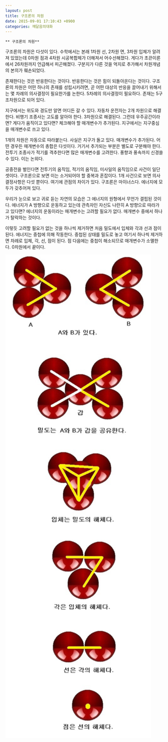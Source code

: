 ```yaml
---
layout: post
title: 구조론의 차원
date: 2015-09-01 17:10:43 +0900
categories: 깨달음의대화
---
```

 


    ** 구조론의 차원** 

  


구조론의 차원은 다섯이 있다. 수학에서는 본래 1차원 선, 2차원 면, 3차원 입체가 알려져 있었는데 0차원 점과 4차원 시공복합체가 더해져서 어수선해졌다. 게다가 초끈이론에서 26차원까지 언급해서 피곤해졌다. 구분지가 다른 것을 억지로 추가해서 차원개념의 본의가 훼손되었다. 

  


존재한다는 것은 반응한다는 것이다. 반응한다는 것은 힘이 되돌아온다는 것이다. 구조론의 차원은 어떤 하나의 존재를 성립시키려면, 곧 어떤 대상의 반응을 끌어내기 위해서는 몇 차례의 의사결정이 필요한가를 논한다. 5차례의 의사결정이 필요하다. 존재는 5구조차원으로 되어 있다. 

  


지구에서는 위도와 경도만 알면 어디든 갈 수 있다. 자동차 운전자는 2개 차원으로 해결한다. 비행기 조종사는 고도를 알아야 한다. 3차원으로 해결된다. 그런데 우주공간이라면? 게다가 움직이고 있다면? 체크해야 할 매개변수가 추가된다. 지구에서는 지구중심을 매개변수로 쓰고 있다. 

  


1개의 차원은 자동으로 따라붙는다. 사실은 지구가 돌고 있다. 매개변수가 추가된다. 어떤 경우든 매개변수의 총합은 다섯이다. 거기서 추가되는 부분은 별도로 구분해야 한다. 전투기 조종사가 적기를 격추한다면 많은 매개변수를 고려한다. 풍향과 풍속까지 신경쓸 수 있다. 이는 논외다. 

  


공중전을 벌인다면 전투기의 움직임, 적기의 움직임, 미사일의 움직임으로 사건이 일단 셋이다. 구조론으로 보면 이는 소거되어야 할 중복과 혼잡이다. 1개 사건으로 보면 의사결정사항은 다섯 뿐이다. 여기에 관점의 차이가 있다. 구조론은 마이너스다. 에너지에 모두가 갖추어져 있다. 

  


우리가 눈으로 보고 귀로 듣는 자연의 모습은 그 에너지의 원형에서 무언가 결핍된 것이다. 에너지가 A 방향으로 운동하고 있는데 관측자인 자신도 나란히 A 방향으로 따라가고 있다면? 에너지의 운동이라는 매개변수는 고려할 필요가 없다. 매개변수 중에서 하나가 탈락하는 것이다. 

  


이렇듯 고려할 필요가 없는 것을 하나씩 제거하면 처음 밀도에서 입체와 각과 선과 점이 된다. 에너지는 중첩에 의해 작동한다. 중첩된 상태를 밀도로 놓고 여기서 하나씩 제거하면 차례로 입체, 각, 선, 점이 된다. 점 다음에는 중첩이 해소되므로 매개변수가 소멸한다. 0차원에서 끝이다. 

  



 <img src="files/attach/images/198/143/618/17.jpg" alt="17.jpg" width="465" height="1545" />